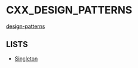 # CXX_DESIGN_PATTERNS

[design-patterns](https://refactoring.guru/design-patterns/)

## LISTS

- [Singleton](/Singleton)